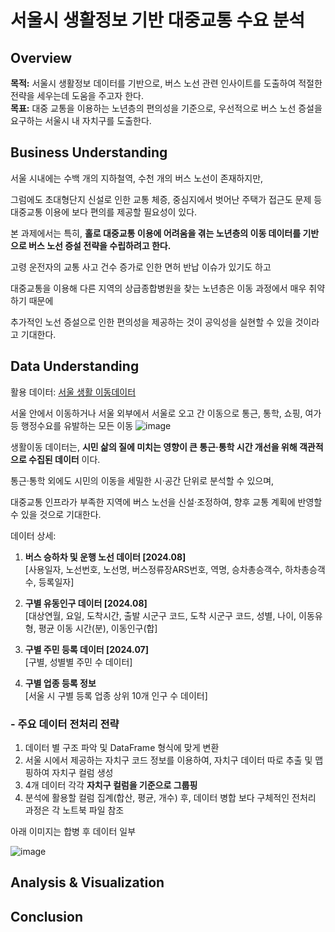 # 서울시 생활정보 기반 대중교통 수요 분석
## Overview

**목적:** 서울시 생활정보 데이터를 기반으로, 버스 노선 관련 인사이트를 도출하여 적절한 전략을 세우는데 도움을 주고자 한다. <br>
**목표:** 대중 교통을 이용하는 노년층의 편의성을 기준으로, 우선적으로 버스 노선 증설을 요구하는 서울시 내 자치구를 도출한다.

## Business Understanding

서울 시내에는 수백 개의 지하철역, 수천 개의 버스 노선이 존재하지만, 

그럼에도 초대형단지 신설로 인한 교통 체증, 중심지에서 벗어난 주택가 접근도 문제 등 대중교통 이용에 보다 편의를 제공할 필요성이 있다.

본 과제에서는 특히, **홀로 대중교통 이용에 어려움을 겪는 노년층의 이동 데이터를 기반으로 버스 노선 증설 전략을 수립하려고 한다.**

고령 운전자의 교통 사고 건수 증가로 인한 면허 반납 이슈가 있기도 하고

대중교통을 이용해 다른 지역의 상급종합병원을 찾는 노년층은 이동 과정에서 매우 취약하기 때문에

추가적인 노선 증설으로 인한 편의성을 제공하는 것이 공익성을 실현할 수 있을 것이라고 기대한다. 


## Data Understanding
활용 데이터: [서울 생활 이동데이터](https://data.seoul.go.kr/dataVisual/seoul/seoulLivingMigration.do)

서울 안에서 이동하거나 서울 외부에서 서울로 오고 간 이동으로 통근, 통학, 쇼핑, 여가 등 행정수요를 유발하는 모든 이동
![image](https://github.com/user-attachments/assets/82df4477-4a3b-4e9e-810d-48223c671bc5)

생활이동 데이터는,  **시민 삶의 질에 미치는 영향이 큰 통근·통학 시간 개선을 위해 객관적으로 수집된 데이터** 이다.

통근·통학 외에도 시민의 이동을 세밀한 시·공간 단위로 분석할 수 있으며,  

대중교통 인프라가 부족한 지역에 버스 노선을 신설·조정하여, 향후 교통 계획에 반영할 수 있을 것으로 기대한다.

데이터 상세:

1. **버스 승하차 및 운행 노선 데이터 [2024.08]** <br>
  [사용일자,	노선번호,	노선명,	버스정류장ARS번호,	역명,	승차총승객수,	하차총승객수,	등록일자]
  
2. **구별 유동인구 데이터 [2024.08]** <br>
  [대상연월,	요일,	도착시간,	출발 시군구 코드,	도착 시군구 코드,	성별,	나이,	이동유형,	평균 이동 시간(분),	이동인구(합]
  
3. **구별 주민 등록 데이터 [2024.07]** <br>
  [구별, 성별별 주민 수 데이터]
  
4. **구별 업종 등록 정보** <br>
  [서울 시 구별 등록 업종 상위 10개 인구 수 데이터]

### - 주요 데이터 전처리 전략
1. 데이터 별 구조 파악 및 DataFrame 형식에 맞게 변환
2. 서울 시에서 제공하는 자치구 코드 정보를 이용하여, 자치구 데이터 따로 추출 및 맵핑하여 자치구 컬럼 생성
3. 4개 데이터 각각 **자치구 컬럼을 기준으로 그룹핑**
4. 분석에 활용할 컬럼 집계(합산, 평균, 개수) 후, 데이터 병합
보다 구체적인 전처리 과정은 각 노트북 파일 참조

아래 이미지는 합병 후 데이터 일부

![image](https://github.com/user-attachments/assets/8131810e-5dbc-4692-bd24-1af3f4a37cb8)


## Analysis & Visualization


## Conclusion


